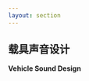 ```yaml
---
layout: section
---
```


## 载具声音设计
**Vehicle Sound Design**

<!--
Refer:
- https://www.audiokinetic.com/zh/blog/make-racing-engine-sound-based-on-rev2/
-->